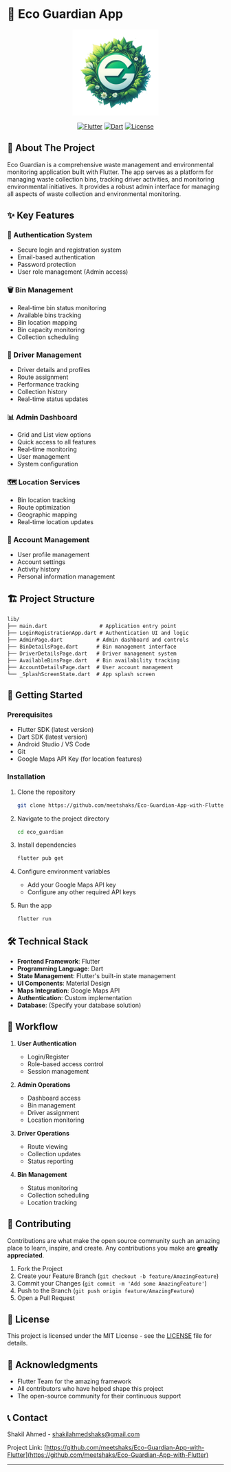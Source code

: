 # 🌱 Eco Guardian App

<div align="center">
  <img src="assets/login_page_logo.png" alt="Eco Guardian Logo" width="200"/>
  
  [![Flutter](https://img.shields.io/badge/Flutter-%2302569B.svg?style=for-the-badge&logo=Flutter&logoColor=white)](https://flutter.dev)
  [![Dart](https://img.shields.io/badge/dart-%230175C2.svg?style=for-the-badge&logo=dart&logoColor=white)](https://dart.dev)
  [![License](https://img.shields.io/badge/License-MIT-green.svg?style=for-the-badge)](LICENSE)
</div>

## 📱 About The Project

Eco Guardian is a comprehensive waste management and environmental monitoring application built with Flutter. The app serves as a platform for managing waste collection bins, tracking driver activities, and monitoring environmental initiatives. It provides a robust admin interface for managing all aspects of waste collection and environmental monitoring.

## ✨ Key Features

### 🔐 Authentication System
- Secure login and registration system
- Email-based authentication
- Password protection
- User role management (Admin access)

### 🗑️ Bin Management
- Real-time bin status monitoring
- Available bins tracking
- Bin location mapping
- Bin capacity monitoring
- Collection scheduling

### 🚚 Driver Management
- Driver details and profiles
- Route assignment
- Performance tracking
- Collection history
- Real-time status updates

### 📊 Admin Dashboard
- Grid and List view options
- Quick access to all features
- Real-time monitoring
- User management
- System configuration

### 🗺️ Location Services
- Bin location tracking
- Route optimization
- Geographic mapping
- Real-time location updates

### 👤 Account Management
- User profile management
- Account settings
- Activity history
- Personal information management

## 🏗️ Project Structure

```
lib/
├── main.dart                 # Application entry point
├── LoginRegistrationApp.dart # Authentication UI and logic
├── AdminPage.dart           # Admin dashboard and controls
├── BinDetailsPage.dart      # Bin management interface
├── DriverDetailsPage.dart   # Driver management system
├── AvailableBinsPage.dart   # Bin availability tracking
├── AccountDetailsPage.dart  # User account management
└── _SplashScreenState.dart  # App splash screen
```

## 🚀 Getting Started

### Prerequisites

- Flutter SDK (latest version)
- Dart SDK (latest version)
- Android Studio / VS Code
- Git
- Google Maps API Key (for location features)

### Installation

1. Clone the repository
   ```bash
   git clone https://github.com/meetshaks/Eco-Guardian-App-with-Flutter.git
   ```

2. Navigate to the project directory
   ```bash
   cd eco_guardian
   ```

3. Install dependencies
   ```bash
   flutter pub get
   ```

4. Configure environment variables
   - Add your Google Maps API key
   - Configure any other required API keys

5. Run the app
   ```bash
   flutter run
   ```

## 🛠️ Technical Stack

- **Frontend Framework**: Flutter
- **Programming Language**: Dart
- **State Management**: Flutter's built-in state management
- **UI Components**: Material Design
- **Maps Integration**: Google Maps API
- **Authentication**: Custom implementation
- **Database**: (Specify your database solution)


## 🔄 Workflow

1. **User Authentication**
   - Login/Register
   - Role-based access control
   - Session management

2. **Admin Operations**
   - Dashboard access
   - Bin management
   - Driver assignment
   - Location monitoring

3. **Driver Operations**
   - Route viewing
   - Collection updates
   - Status reporting

4. **Bin Management**
   - Status monitoring
   - Collection scheduling
   - Location tracking

## 🤝 Contributing

Contributions are what make the open source community such an amazing place to learn, inspire, and create. Any contributions you make are **greatly appreciated**.

1. Fork the Project
2. Create your Feature Branch (`git checkout -b feature/AmazingFeature`)
3. Commit your Changes (`git commit -m 'Add some AmazingFeature'`)
4. Push to the Branch (`git push origin feature/AmazingFeature`)
5. Open a Pull Request

## 📝 License

This project is licensed under the MIT License - see the [LICENSE](LICENSE) file for details.



## 🙏 Acknowledgments

- Flutter Team for the amazing framework
- All contributors who have helped shape this project
- The open-source community for their continuous support

## 📞 Contact

Shakil Ahmed - [shakilahmedshaks@gmail.com](mailto:shakilahmedshaks@gmail.com)

Project Link: [https://github.com/meetshaks/Eco-Guardian-App-with-Flutter](https://github.com/meetshaks/Eco-Guardian-App-with-Flutter)

---


